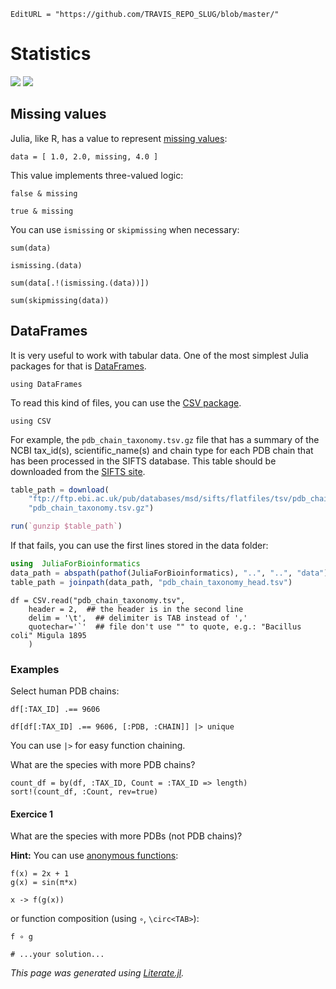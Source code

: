 ```@meta
EditURL = "https://github.com/TRAVIS_REPO_SLUG/blob/master/"
```

# Statistics

[![](https://mybinder.org/badge_logo.svg)](https://mybinder.org/v2/gh/TRAVIS_REPO_SLUG/gh-pages?filepath=TRAVIS_TAG/notebooks/07_Stats.ipynb)
[![](https://img.shields.io/badge/show-nbviewer-579ACA.svg)](https://nbviewer.jupyter.org/github/TRAVIS_REPO_SLUG/blob/gh-pages/TRAVIS_TAG/notebooks/07_Stats.ipynb)

## Missing values

Julia, like R, has a value to represent
[missing values](https://docs.julialang.org/en/v1/manual/missing/index.html):

```@example 07_Stats
data = [ 1.0, 2.0, missing, 4.0 ]
```

This value implements three-valued logic:

```@example 07_Stats
false & missing
```

```@example 07_Stats
true & missing
```

You can use `ismissing` or `skipmissing` when necessary:

```@example 07_Stats
sum(data)
```

```@example 07_Stats
ismissing.(data)
```

```@example 07_Stats
sum(data[.!(ismissing.(data))])
```

```@example 07_Stats
sum(skipmissing(data))
```

## DataFrames

It is very useful to work with tabular data. One of the most simplest Julia
packages for that is [DataFrames](http://juliadata.github.io/DataFrames.jl/stable/).

```@example 07_Stats
using DataFrames
```

To read this kind of files, you can use the
[CSV package](https://juliadata.github.io/CSV.jl/stable/).

```@example 07_Stats
using CSV
```

For example, the `pdb_chain_taxonomy.tsv.gz` file that has a summary of the
NCBI tax_id(s), scientific_name(s) and chain type for each PDB chain that
has been processed in the SIFTS database. This table should be downloaded
from the [SIFTS site](https://www.ebi.ac.uk/pdbe/docs/sifts/quick.html).

```julia
table_path = download(
    "ftp://ftp.ebi.ac.uk/pub/databases/msd/sifts/flatfiles/tsv/pdb_chain_taxonomy.tsv.gz",
    "pdb_chain_taxonomy.tsv.gz")

run(`gunzip $table_path`)
```

If that fails, you can use the first lines stored in the data folder:
```julia
using  JuliaForBioinformatics
data_path = abspath(pathof(JuliaForBioinformatics), "..", "..", "data")
table_path = joinpath(data_path, "pdb_chain_taxonomy_head.tsv")
```

```@example 07_Stats; continued = true
df = CSV.read("pdb_chain_taxonomy.tsv",
    header = 2,  ## the header is in the second line
    delim = '\t',  ## delimiter is TAB instead of ','
    quotechar='`'  ## file don't use "" to quote, e.g.: "Bacillus coli" Migula 1895
    )
```

### Examples

Select human PDB chains:

```@example 07_Stats
df[:TAX_ID] .== 9606
```

```@example 07_Stats
df[df[:TAX_ID] .== 9606, [:PDB, :CHAIN]] |> unique
```

You can use `|>` for easy function chaining.

What are the species with more PDB chains?

```@example 07_Stats
count_df = by(df, :TAX_ID, Count = :TAX_ID => length)
sort!(count_df, :Count, rev=true)
```

#### Exercice 1

What are the species with more PDBs (not PDB chains)?

**Hint:** You can use
[anonymous functions](https://docs.julialang.org/en/v1/manual/functions/index.html#man-anonymous-functions-1):

```@example 07_Stats
f(x) = 2x + 1
g(x) = sin(π*x)
```

```@example 07_Stats
x -> f(g(x))
```

or function composition (using `∘`, `\circ<TAB>`):

```@example 07_Stats
f ∘ g
```

```@example 07_Stats
# ...your solution...
```

*This page was generated using [Literate.jl](https://github.com/fredrikekre/Literate.jl).*

